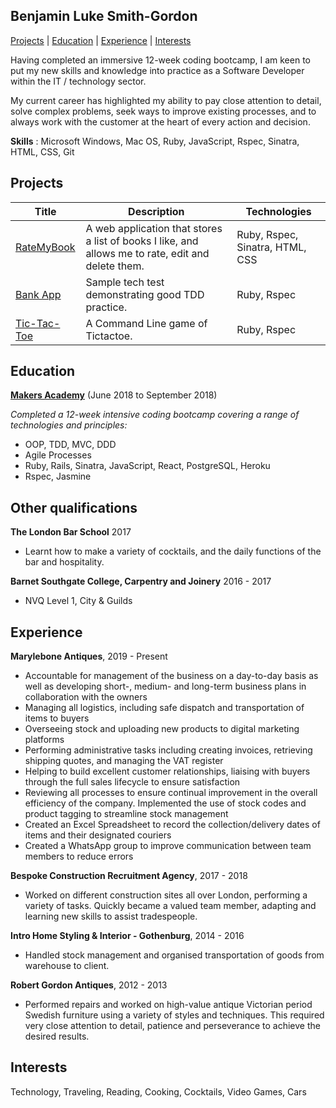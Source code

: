 ## Benjamin Luke Smith-Gordon

[Projects](#projects) | [Education](#education) | [Experience](#experience) | [Interests](#interests)


Having completed an immersive 12-week coding bootcamp, I am keen to put my new skills and knowledge into practice as a Software Developer within the IT / technology sector. 

My current career has highlighted my ability to pay close attention to detail, solve complex problems, seek ways to improve existing processes, and to always work with the customer at the heart of every action and decision.


**Skills** : Microsoft Windows, Mac OS, Ruby, JavaScript, Rspec, Sinatra, HTML, CSS, Git

## Projects

Title  | Description                              | Technologies  | 
------ | ------------------------------    | ------------- |
[RateMyBook](https://github.com/Ben-893/RateMyBook) | A web application that stores a list of books I like, and allows me to rate, edit and delete them. | Ruby, Rspec, Sinatra, HTML, CSS
[Bank App](https://github.com/Ben-893/bank_app) | Sample tech test demonstrating good TDD practice. | Ruby, Rspec
[Tic-Tac-Toe](https://github.com/Ben-893/tic-tac-toe) | A Command Line game of Tictactoe. | Ruby, Rspec


## Education

**[Makers Academy](http://www.makersacademy.com/curriculum/)** (June 2018 to September 2018)

*Completed a 12-week intensive coding bootcamp covering a range of technologies and principles:*

- OOP, TDD, MVC, DDD
- Agile Processes
- Ruby, Rails, Sinatra, JavaScript, React, PostgreSQL, Heroku
- Rspec, Jasmine


## Other qualifications

**The London Bar School** 2017

- Learnt how to make a variety of cocktails, and the daily functions of the bar and hospitality. 

**Barnet Southgate College, Carpentry and Joinery** 2016 - 2017

- NVQ Level 1, City & Guilds

## Experience

**Marylebone Antiques**, 2019 - Present

  -	Accountable for management of the business on a day-to-day basis as well as developing short-, medium- and long-term business plans in collaboration with the owners
  -	Managing all logistics, including safe dispatch and transportation of items to buyers
  -	Overseeing stock and uploading new products to digital marketing platforms
  -	Performing administrative tasks including creating invoices, retrieving shipping quotes, and managing the VAT register
  -	Helping to build excellent customer relationships, liaising with buyers through the full sales lifecycle to ensure satisfaction
  -	Reviewing all processes to ensure continual improvement in the overall efficiency of the company. Implemented the use of stock codes and product tagging to streamline stock management
  -	Created an Excel Spreadsheet to record the collection/delivery dates of items and their designated couriers
  -	Created a WhatsApp group to improve communication between team members to reduce errors


**Bespoke Construction Recruitment Agency**, 2017 - 2018

- Worked on different construction sites all over London, performing a variety of tasks. Quickly became a valued team member, adapting and learning new skills to assist tradespeople.

**Intro Home Styling & Interior - Gothenburg**, 2014 - 2016

- Handled stock management and organised transportation of goods from warehouse to client.

**Robert Gordon Antiques**, 2012 - 2013  

- Performed repairs and worked on high-value antique Victorian period Swedish furniture using a variety of styles and techniques. This required very close attention to detail, patience and perseverance to achieve the desired results.

## Interests

Technology, Traveling, Reading, Cooking, Cocktails, Video Games, Cars


  
 
